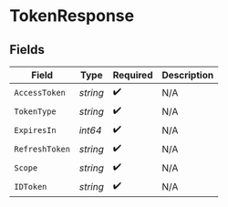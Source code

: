 # TokenResponse


## Fields

| Field              | Type               | Required           | Description        |
| ------------------ | ------------------ | ------------------ | ------------------ |
| `AccessToken`      | *string*           | :heavy_check_mark: | N/A                |
| `TokenType`        | *string*           | :heavy_check_mark: | N/A                |
| `ExpiresIn`        | *int64*            | :heavy_check_mark: | N/A                |
| `RefreshToken`     | *string*           | :heavy_check_mark: | N/A                |
| `Scope`            | *string*           | :heavy_check_mark: | N/A                |
| `IDToken`          | *string*           | :heavy_check_mark: | N/A                |